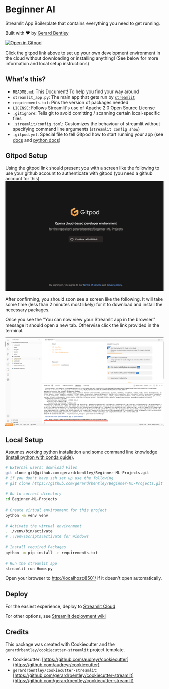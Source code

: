 # Beginner AI

Streamlit App Boilerplate that contains everything you need to get running.

Built with ❤️ by [Gerard Bentley](https://github.com/gerardrbentley)

<a href="https://gitpod.io/#https://github.com/gerardrbentley/Beginner-ML-Projects" rel="nofollow noopener noreferrer" target="_blank" class="after:hidden"><img src="https://gitpod.io/button/open-in-gitpod.svg" alt="Open in Gitpod"></a>

Click the gitpod link above to set up your own development environment in the cloud without downloading or installing anything!
(See below for more information and local setup instructions)

## What's this?

- `README.md`: This Document! To help you find your way around
- `streamlit_app.py`: The main app that gets run by [`streamlit`](https://docs.streamlit.io/)
- `requirements.txt`: Pins the version of packages needed
- `LICENSE`: Follows Streamlit's use of Apache 2.0 Open Source License
- `.gitignore`: Tells git to avoid comitting / scanning certain local-specific files
- `.streamlit/config.toml`: Customizes the behaviour of streamlit without specifying command line arguments (`streamlit config show`)
- `.gitpod.yml`: Special file to tell Gitpod how to start running your app (see [docs](https://www.gitpod.io/docs/config-gitpod-file) and [python docs](https://www.gitpod.io/docs/languages/python))


## Gitpod Setup

Using the gitpod link should present you with a screen like the following to use your github account to authenticate with gitpod (you need a github account for this).
![Gitpod continue with github screen](images/2022-06-30-15-13-20.png)

After confirming, you should soon see a screen like the following.
It will take some time (less than 2 minutes most likely) for it to download and install the necessary packages.

Once you see the "You can now view your Streamlit app in the browser." message it should open a new tab.
Otherwise click the link provided in the terminal.

![Gitpod vs code in browser](images/2022-06-30-15-53-37.png)

## Local Setup

Assumes working python installation and some command line knowledge ([install python with conda guide](https://tech.gerardbentley.com/python/beginner/2022/01/29/install-python.html)).

```sh
# External users: download Files
git clone git@github.com:gerardrbentley/Beginner-ML-Projects.git
# if you don't have ssh set up use the following
# git clone https://github.com/gerardrbentley/Beginner-ML-Projects.git

# Go to correct directory
cd Beginner-ML-Projects

# Create virtual environment for this project
python -m venv venv

# Activate the virtual environment
. ./venv/bin/activate
# .\venv\Scripts\activate for Windows

# Install required Packages
python -m pip install -r requirements.txt

# Run the streamlit app
streamlit run Home.py
```

Open your browser to [http://localhost:8501/](http://localhost:8501/) if it doesn't open automatically.


## Deploy

For the easiest experience, deploy to [Streamlit Cloud](https://streamlit.io/cloud)

For other options, see [Streamilt deployment wiki](https://discuss.streamlit.io/t/streamlit-deployment-guide-wiki/5099)

## Credits

This package was created with Cookiecutter and the `gerardrbentley/cookiecutter-streamlit` project template.

- Cookiecutter: [https://github.com/audreyr/cookiecutter](https://github.com/audreyr/cookiecutter)
- `gerardrbentley/cookiecutter-streamlit`: [https://github.com/gerardrbentley/cookiecutter-streamlit](https://github.com/gerardrbentley/cookiecutter-streamlit)

